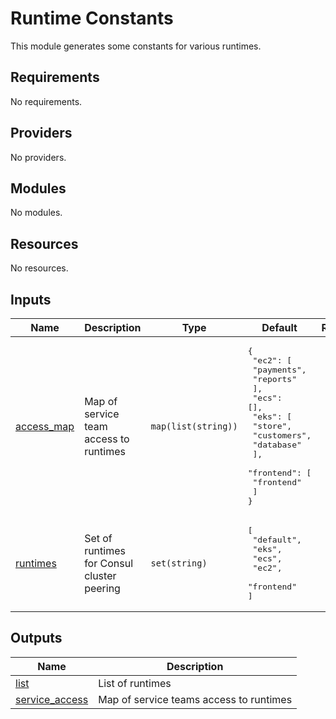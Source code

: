 # Runtime Constants

This module generates some constants for various runtimes.

## Requirements

No requirements.

## Providers

No providers.

## Modules

No modules.

## Resources

No resources.

## Inputs

| Name | Description | Type | Default | Required |
|------|-------------|------|---------|:--------:|
| <a name="input_access_map"></a> [access\_map](#input\_access\_map) | Map of service team access to runtimes | `map(list(string))` | <pre>{<br>  "ec2": [<br>    "payments",<br>    "reports"<br>  ],<br>  "ecs": [],<br>  "eks": [<br>    "store",<br>    "customers",<br>    "database"<br>  ],<br>  "frontend": [<br>    "frontend"<br>  ]<br>}</pre> | no |
| <a name="input_runtimes"></a> [runtimes](#input\_runtimes) | Set of runtimes for Consul cluster peering | `set(string)` | <pre>[<br>  "default",<br>  "eks",<br>  "ecs",<br>  "ec2",<br>  "frontend"<br>]</pre> | no |

## Outputs

| Name | Description |
|------|-------------|
| <a name="output_list"></a> [list](#output\_list) | List of runtimes |
| <a name="output_service_access"></a> [service\_access](#output\_service\_access) | Map of service teams access to runtimes |

